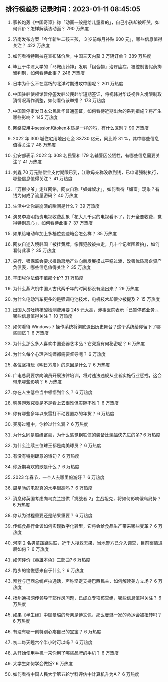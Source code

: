 
## 排行榜趋势 记录时间：2023-01-11 08:45:05
  
  1. 家长炮轰《中国奇谭》称「动画一般是给儿童看的」，自己小孩却被吓哭，如何评价？怎样解读该动画？ 790 万热度
    
  2. 济南发布方案「今年新生二孩三孩， 3 岁前每月补贴 600 元」，哪些信息值得关注？ 422 万热度
    
  3. 如何看待特斯拉在宣布降价后，中国三天内获 3 万辆订单？ 389 万热度
    
  4. 毕业于牛津大学的「马鞍山药神」发明「组合物」治疗癌症，被控制售假药拘留判刑，如何看待此事？ 246 万热度
    
  5. 日本为什么不在腐朽的北洋时期进攻中国呢？ 201 万热度
    
  6. 中国驻韩使领馆暂停签发韩公民赴华短期签证，将视韩对华歧视性入境限制取消情况再作调整，如何看待该举措？ 173 万热度
    
  7. 中国暂停审发日本公民赴华普通签证，如何看待近期出台的系列措施？将产生哪些影响？ 145 万热度
    
  8. 网络应用中session和token本质是一样的吗，有什么区别？ 90 万热度
    
  9. 2022 年 300 城住宅用地出让金 33730 亿元，同比降 31 %，其中哪些信息值得关注？ 48 万热度
    
  10. 公安部表示 2022 年 308 名民警和 179 名辅警因公牺牲，有哪些信息需要关注？ 41 万热度
    
  11. 刘鑫 70 万元赔偿金支付期限已到，江歌母亲称没收到钱，已申请强制执行，哪些信息值得关注？ 41 万热度
    
  12. 「万柳少爷」走红网络，网友自称「奴婢奴才」，如何看待「媚富」现象？有钱为何成了流量密码？ 40 万热度
    
  13. 生活中让你最崩溃的瞬间是什么？ 39 万热度
    
  14. 演员李嘉明指责电视收费乱象「花大几千买的电视看不了，打开全要收费，觉得特别恶心」，如何看待此事？ 37 万热度
    
  15. 如果给电动车加上多档位变速箱会怎么样？ 35 万热度
    
  16. 网友自述入境韩国「被挂黄牌，像罪犯般被拉走，几十个记者围着拍」，如何看待此事？ 35 万热度
    
  17. 央行、银保监会要求推动房地产业向新发展模式平稳过渡，改善优质房企资产负债表，哪些信息值得关注？ 35 万热度
    
  18. 丰田埃尔法值不值那个价? 31 万热度
    
  19. 为什么蒸汽机中国人古代两千年的时间都没有造出来？ 29 万热度
    
  20. 为什么电动汽车更多的是强调电池技术，电机技术却很少被提及？ 15 万热度
    
  21. 出国人员吐槽核酸检测费用要 245 元太高，涉事医院表示「已暂停该业务」，哪些信息值得关注？ 10 万热度
    
  22. 如何看待 Windows 7 操作系统将彻底退出历史舞台？这个系统给你留下了哪些回忆？ 6 万热度
    
  23. 为什么那么多人喜欢中国瓷器艺术品？它究竟有何秘密呢？ 6 万热度
    
  24. 为什么每个心理咨询师都需要督导呢？ 6 万热度
    
  25. 各位坚持玩《明日方舟》的原因是什么？ 6 万热度
    
  26. 广电总局要求向演员开展法律培训，将对违法违规从业者实施行业惩戒，这会带来哪些影响？ 6 万热度
    
  27. 你在人生低谷当中领悟到什么？ 6 万热度
    
  28. 魂类游戏究竟是不是看上去很难但实际不难？ 6 万热度
    
  29. 你有哪些多年以来雷打不动要置办的年货？ 6 万热度
    
  30. 买房过程中，你捡过什么漏？ 6 万热度
    
  31. 为什么同是超级富豪，为什么感觉钢铁侠的装备比蝙蝠侠先进的多? 6 万热度
    
  32. 为什么连续三位球王都是南美球员？ 6 万热度
    
  33. 有没有特别肆意的诗句？ 6 万热度
    
  34. 你近期喜欢的歌是什么？ 6 万热度
    
  35. 2023 年春节，一个人去哪里旅游好？ 6 万热度
    
  36. 周星驰的电影真的水平很高吗？ 6 万热度
    
  37. 消息称英国考虑向乌克兰提供「挑战者 2」主战坦克，将如何影响俄乌局势？ 6 万热度
    
  38. 你认为过程重要还是结果重要？ 6 万热度
    
  39. 传统食品行业该如何实现数字化转型，它将会给食品生产带来哪些变革？ 6 万热度
    
  40. 河南 2 名男童蹊跷失联，近千人搜救无果，当地警方已介入调查，目前案情进展如何？ 6 万热度
    
  41. 如何评价《英雄本色》三部曲? 6 万热度
    
  42. 跑步的愉悦感来自于什么？ 6 万热度
    
  43. 拜登与巴西总统卢拉通话，声称坚定支持巴西民主，如何解读美方立场？ 6 万热度
    
  44. 扬州通报网传领导干部作风问题，已成立专项核查组，哪些信息值得关注？ 6 万热度
    
  45. 如果《半生缘》中顾曼璐的母亲是傅文佩，那么曼璐一家的命运会被扭转吗？ 6 万热度
    
  46. 有没有哪一刻特别心疼自己的宝宝？ 6 万热度
    
  47. 初二每天睡六个半小时可以吗？ 6 万热度
    
  48. 从开始使用手机一来你用了哪些品牌的手机？ 6 万热度
    
  49. 大学生如何学会做饭? 6 万热度
    
  50. 如何看待中国人民大学第五轮学科评估中计算机升为A？ 6 万热度
    